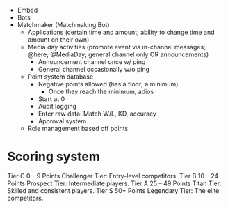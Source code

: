 - Embed
- Bots
- Matchmaker (Matchmaking Bot)
    - Applications (certain time and amount; ability to change time and amount on their own)
    - Media day activities (promote event via in-channel messages; @here; @MediaDay; general channel only OR announcements)
        - Announcement channel once w/ ping
        - General channel occasionally w/o ping
    - Point system database
        - Negative points allowed (has a floor; a minimum)
            - Once they reach the minimum, adios
        - Start at 0
        - Audit logging
        - Enter raw data: Match W/L, KD, accuracy
        - Approval system
    - Role management based off points



# Scoring system
Tier C    0 – 9 Points      Challenger Tier: Entry-level competitors.
Tier B    10 – 24 Points    Prospect Tier: Intermediate players.
Tier A    25 – 49 Points    Titan Tier: Skilled and consistent players.
Tier S    50+ Points        Legendary Tier: The elite competitors.
